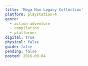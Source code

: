 ```yaml
---
title: 'Mega Man Legacy Collection'
platform: playstation-4
genre:
  - action-adventure
  - compilation
  - platformer
digital: true
physical: false
guide: false
pending: false
posted: 2016-09-04
---
```

